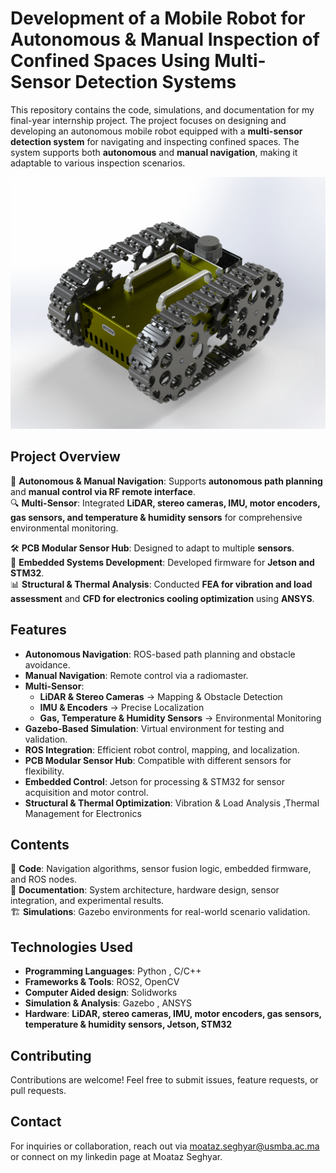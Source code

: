 # **Development of a Mobile Robot for Autonomous & Manual Inspection of Confined Spaces Using Multi-Sensor Detection Systems**  

This repository contains the code, simulations, and documentation for my final-year internship project. The project focuses on designing and developing an autonomous mobile robot equipped with a **multi-sensor detection system** for navigating and inspecting confined spaces. The system supports both **autonomous** and **manual navigation**, making it adaptable to various inspection scenarios.  

![Alt text](CAD_&_FEA/CAD_design/Pics/Side_View2.jpg)

## **Project Overview**  
🚀 **Autonomous & Manual Navigation**: Supports **autonomous path planning** and **manual control via RF remote interface**.  
🔍 **Multi-Sensor**: Integrated **LiDAR, stereo cameras, IMU, motor encoders, gas sensors, and temperature & humidity sensors** for comprehensive environmental monitoring.

🛠 **PCB Modular Sensor Hub**: Designed to adapt to multiple **sensors**.  
🎯 **Embedded Systems Development**: Developed firmware for **Jetson and STM32**.  
📊 **Structural & Thermal Analysis**: Conducted **FEA for vibration and load assessment** and **CFD for electronics cooling optimization** using **ANSYS**.  

## **Features**  
- **Autonomous Navigation**: ROS-based path planning and obstacle avoidance.  
- **Manual Navigation**: Remote control via a radiomaster.  
- **Multi-Sensor**:  
  - **LiDAR & Stereo Cameras** → Mapping & Obstacle Detection  
  - **IMU & Encoders** → Precise Localization  
  - **Gas, Temperature & Humidity Sensors** → Environmental Monitoring  
- **Gazebo-Based Simulation**: Virtual environment for testing and validation.  
- **ROS Integration**: Efficient robot control, mapping, and localization.  
- **PCB Modular Sensor Hub**: Compatible with different sensors for flexibility.  
- **Embedded Control**: Jetson for processing & STM32 for sensor acquisition and motor control.  
- **Structural & Thermal Optimization**: Vibration & Load Analysis ,Thermal Management for Electronics 

## **Contents**  
📂 **Code**: Navigation algorithms, sensor fusion logic, embedded firmware, and ROS nodes.  
📄 **Documentation**: System architecture, hardware design, sensor integration, and experimental results.  
🏗 **Simulations**: Gazebo environments for real-world scenario validation.  

## **Technologies Used**  
- **Programming Languages**: Python , C/C++  
- **Frameworks & Tools**: ROS2, OpenCV
- **Computer Aided design**: Solidworks
- **Simulation & Analysis**: Gazebo , ANSYS 
- **Hardware**: **LiDAR, stereo cameras, IMU, motor encoders, gas sensors, temperature & humidity sensors, Jetson, STM32**  

## **Contributing**  
Contributions are welcome! Feel free to submit issues, feature requests, or pull requests.  

## **Contact**  
For inquiries or collaboration, reach out via moataz.seghyar@usmba.ac.ma or connect on my linkedin page at Moataz Seghyar.  
